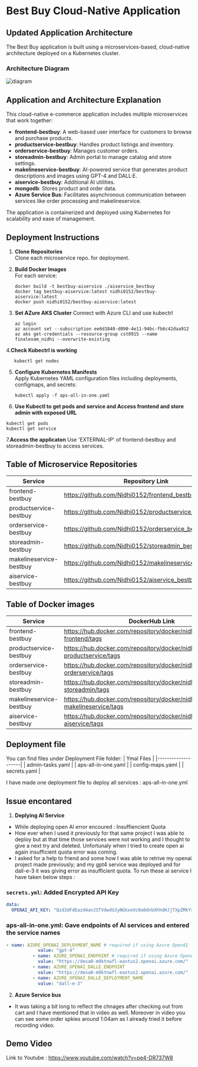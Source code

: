 #  Best Buy Cloud-Native Application

##  Updated Application Architecture

The Best Buy application is built using a microservices-based, cloud-native architecture deployed on a Kubernetes cluster.

###  Architecture Diagram  
![diagram](https://github.com/user-attachments/assets/a092e006-4e93-4af5-ab5e-1547ffa2deec)


## Application and Architecture Explanation

This cloud-native e-commerce application includes multiple microservices that work together:

- **frontend-bestbuy**: A web-based user interface for customers to browse and purchase products.
- **productservice-bestbuy**: Handles product listings and inventory.
- **orderservice-bestbuy**: Manages customer orders.
- **storeadmin-bestbuy**: Admin portal to manage catalog and store settings.
- **makelineservice-bestbuy**: AI-powered service that generates product descriptions and images using GPT-4 and DALL·E.
- **aiservice-bestbuy**: Additional AI utilities.
- **mongodb**: Stores product and order data.
- **Azure Service Bus**: Facilitates asynchronous communication between services like order processing and makelineservice.

The application is containerized and deployed using Kubernetes for scalability and ease of management.

##  Deployment Instructions

1. **Clone Repositories**  
   Clone each microservice repo. for deployment.

2. **Build Docker Images**  
   For each service:
   ```example:
   docker build -t bestbuy-aiservice ./aiservice_bestbuy
   docker tag bestbuy-aiservice:latest nidhi0152/bestbuy-aiservice:latest
   docker push nidhi0152/bestbuy-aiservice:latest
   ```
3. **Set AZure AKS Cluster**
    Connect with Azure CLI and use kubectrl
     ```
     az login
     az account set --subscription ee6d1840-d090-4e11-94bc-fb6c42daa912
     az aks get-credentials --resource-group cst8915 --name finalexam_nidhi --overwrite-existing
     ```
 4.**Check Kubectrl is working**
  ```
     kubectl get nodes
```
   
5. **Configure Kubernetes Manifests**  
   Apply Kubernetes YAML configuration files including deployments, configmaps, and secrets:
   ```example:
   kubectl apply -f aps-all-in-one.yaml

   ```
6. **Use Kubectl to get pods and service and Access frontend and store admin with exposed URL**
```
kubectl get pods
kubectl get service
```

7.**Access the applicaton**
   Use 'EXTERNAL-IP' of frontend-bestbuy and storeadmin-bestbuy to access services.
   
## Table of Microservice Repositories

| Service            | Repository Link                                      |
|--------------------|------------------------------------------------------|
| frontend-bestbuy       | https://github.com/Nidhi0152/frontend_bestbuy.git |
| productservice-bestbuy    | https://github.com/Nidhi0152/productservice_bestbuy.git |
| orderservice-bestbuy      | https://github.com/Nidhi0152/orderservice_bestbuy.git |
| storeadmin-bestbuy        | https://github.com/Nidhi0152/storeadmin_bestbuy.git |
| makelineservice-bestbuy   | https://github.com/Nidhi0152/makelineservice_bestbuy.git |
| aiservice-bestbuy         | https://github.com/Nidhi0152/aiservice_bestbuy.git |

## Table of Docker images

| Service            | DockerHub Link                                      |
|--------------------|------------------------------------------------------|
| frontend-bestbuy        | https://hub.docker.com/repository/docker/nidhi0152/bestbuy-frontend/tags |
| productservice-bestbuy    | https://hub.docker.com/repository/docker/nidhi0152/bestbuy-productservice/tags |
| orderservice-bestbuy       | https://hub.docker.com/repository/docker/nidhi0152/bestbuy-orderservice/tags |
| storeadmin-bestbuy        | https://hub.docker.com/repository/docker/nidhi0152/bestbuy-storeadmin/tags  |
| makelineservice-bestbuy   | https://hub.docker.com/repository/docker/nidhi0152/bestbuy-makelineservice/tags |
| aiservice-bestbuy         | https://hub.docker.com/repository/docker/nidhi0152/bestbuy-aiservice/tags |
    
## Deployment file
 You can find files under Deployment File folder:
 | Ymal Files            |
|--------------------|
| admin-tasks.yaml       |
| aps-all-in-one.yaml   | 
| config-maps.yaml      | 
| secrets.yaml     |

I have made one deployment file to deploy all services : aps-all-in-one.yml

## Issue encontared
1.  **Deplying AI Service**
   - While deploying open AI error encoured : Insuffiencient Quota
   - How ever when I used it previously for that same project I was able to deploy but at that time those services were not working and I thought to give a next try and deleted. Unfortunaly when I tried to create open ai again insufficient quota error  was coming.
   -  I asked for a help to friend and some how I was able to retrive my openai project made previously; and my gpt4 service was deployed and for dall-e-3 it was giving error as insufficient quota. To run these ai service I have taken below steps :

###  `secrets.yml`: Added Encrypted API Key

```yaml
data:
  OPENAI_API_KEY: "Qzd3dFdEazd4anJSTVdwdUJyNGkxeVc0a0dnbXhhdHJjTXpZMkYxVWZkUUt2cGdrbkhWV0pRUUo5OUJEQUNIWUh2NlhKM3czQUFBQUFDT0dJZmdr"
```
  
### aps-all-in-one.yml: Gave endpoints of AI services and entered the service names

  ```yaml
- name: AZURE_OPENAI_DEPLOYMENT_NAME # required if using Azure OpenAI
              value: "gpt-4"
            - name: AZURE_OPENAI_ENDPOINT # required if using Azure OpenAI
              value: "https://desa0-m9ktnwfl-eastus2.openai.azure.com/"
            - name: AZURE_OPENAI_DALLE_ENDPOINT
              value: "https://desa0-m9ktnwfl-eastus2.openai.azure.com/"
            - name: AZURE_OPENAI_DALLE_DEPLOYMENT_NAME
              value: "dall-e-3"
   ```
2. **Azure Service bus**
 - It was taking a bit long to reflect the chnages after checking out from cart and I have mentioned that in video as well. Moreover in video you can see some order spkies around 1:04am as I already tried it before recording video.

## Demo Video
Link to Youtube : https://www.youtube.com/watch?v=pe4-DR737W8
